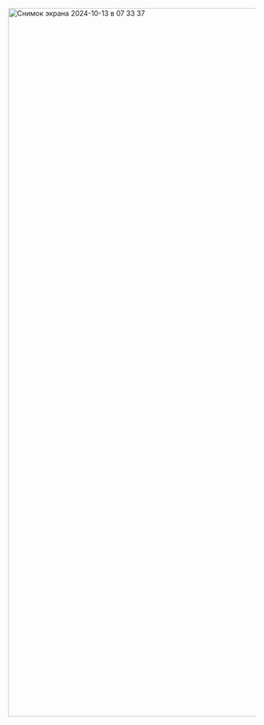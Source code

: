 <img width="1440" alt="Снимок экрана 2024-10-13 в 07 33 37" src="https://github.com/user-attachments/assets/bc487054-b0ad-4d82-8740-1022145806ff">
